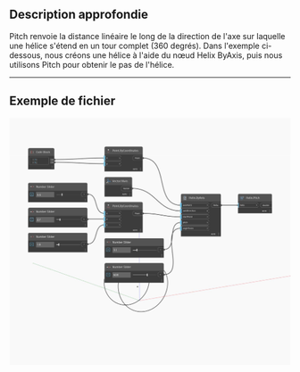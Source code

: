 ## Description approfondie
Pitch renvoie la distance linéaire le long de la direction de l'axe sur laquelle une hélice s'étend en un tour complet (360 degrés). Dans l'exemple ci-dessous, nous créons une hélice à l'aide du nœud Helix ByAxis, puis nous utilisons Pitch pour obtenir le pas de l'hélice.
___
## Exemple de fichier

![Pitch](./Autodesk.DesignScript.Geometry.Helix.Pitch_img.jpg)

